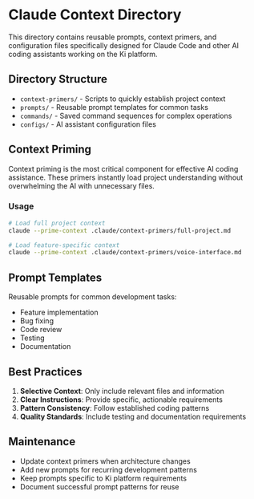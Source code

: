# Claude Context Directory

This directory contains reusable prompts, context primers, and configuration files specifically designed for Claude Code and other AI coding assistants working on the Ki platform.

## Directory Structure

- `context-primers/` - Scripts to quickly establish project context
- `prompts/` - Reusable prompt templates for common tasks
- `commands/` - Saved command sequences for complex operations
- `configs/` - AI assistant configuration files

## Context Priming

Context priming is the most critical component for effective AI coding assistance. These primers instantly load project understanding without overwhelming the AI with unnecessary files.

### Usage
```bash
# Load full project context
claude --prime-context .claude/context-primers/full-project.md

# Load feature-specific context
claude --prime-context .claude/context-primers/voice-interface.md
```

## Prompt Templates

Reusable prompts for common development tasks:
- Feature implementation
- Bug fixing
- Code review
- Testing
- Documentation

## Best Practices

1. **Selective Context**: Only include relevant files and information
2. **Clear Instructions**: Provide specific, actionable requirements
3. **Pattern Consistency**: Follow established coding patterns
4. **Quality Standards**: Include testing and documentation requirements

## Maintenance

- Update context primers when architecture changes
- Add new prompts for recurring development patterns
- Keep prompts specific to Ki platform requirements
- Document successful prompt patterns for reuse